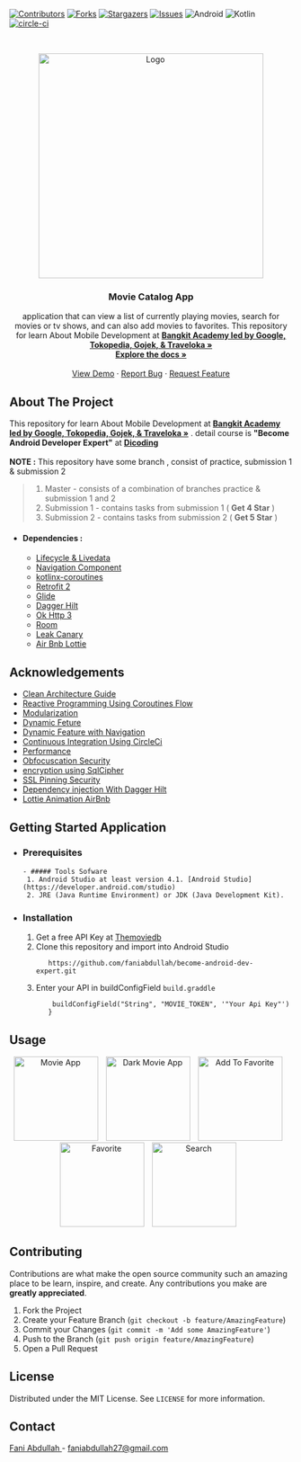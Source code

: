 [![Contributors][contributors-shield]][contributors-url]
[![Forks][forks-shield]][forks-url]
[![Stargazers][stars-shield]][stars-url]
[![Issues][issues-shield]][issues-url]
![Android](https://img.shields.io/badge/Android-0095D5?style=for-the-badge&logo=android&logoColor=white)
![Kotlin](https://img.shields.io/badge/Kotlin-0095D5?&style=for-the-badge&logo=kotlin&logoColor=white)
[![circle-ci](https://circleci.com/gh/faniabdullah/become-android-dev-expert.svg?style=svg)](https://circleci.com/gh/faniabdullah/become-android-dev-expert/)



<!-- PROJECT LOGO -->
<br />
<p align="center">
  <a href="https://github.com/faniabdullah/bangkit-final-project">
    <img src="https://i.imgur.com/azwt9Ab.png" width='400dp' alt="Logo" >
  </a>

  <h3 align="center">Movie Catalog App </h3>

  <p align="center">
   application that can view a list of currently playing movies, search for movies or tv shows, and can also add movies to favorites.
   This repository for learn About Mobile Development at <a href="https://grow.google/intl/id_id/bangkit/"><strong>Bangkit Academy led by Google, Tokopedia, Gojek, &   Traveloka »</strong></a>
    <br />
    <a href="https://github.com/faniabdullah/become-android-dev-expert"><strong>Explore the docs »</strong></a>
    <br />
    <br />
    <a href="https://github.com/faniabdullah/become-android-dev-expert">View Demo</a>
    ·
    <a href="https://github.com/faniabdullah/become-android-dev-expert/issues">Report Bug</a>
    ·
    <a href="https://github.com/faniabdullah/become-android-dev-expert/issues">Request Feature</a>
  </p>
</p>

<!-- ABOUT THE PROJECT -->
## About The Project
This repository for learn About Mobile Development at <a href="https://grow.google/intl/id_id/bangkit/"><strong>Bangkit Academy led by Google, Tokopedia, Gojek, & Traveloka »</strong></a> . detail course is <strong>"Become Android Developer Expert"</strong> at <a href="https://www.dicoding.com/"><strong>Dicoding</strong></a><br><br>
       **NOTE :**  This repository have some branch , consist of practice, submission 1 & submission 2
  > 1. Master - consists of a combination of branches practice & submission 1 and 2
  > 2. Submission 1 - contains tasks from submission 1 ( **Get 4 Star** )
  > 3. Submission 2 - contains tasks from submission 2 ( **Get 5 Star** )

* #### Dependencies :
  - [Lifecycle & Livedata](https://developer.android.com/jetpack/androidx/releases/lifecycle)
  - [Navigation Component](https://developer.android.com/jetpack/androidx/releases/navigation)
  - [kotlinx-coroutines](https://developer.android.com/kotlin/coroutines)    
  - [Retrofit 2](https://square.github.io/retrofit/)    
  - [Glide](https://github.com/bumptech/glide)
  - [Dagger Hilt](https://dagger.dev/hilt/)
  - [Ok Http 3](https://square.github.io/okhttp/) 
  - [Room](https://developer.android.com/jetpack/androidx/releases/room) 
  - [Leak Canary](https://square.github.io/leakcanary/) 
  - [Air Bnb Lottie](https://airbnb.io/lottie/#/) 


## Acknowledgements
  * [Clean Architecture Guide](https://developer.android.com/jetpack/guide)
  * [Reactive Programming Using Coroutines Flow](https://developer.android.com/kotlin/flow)
  * [Modularization](https://www.techyourchance.com/preliminary-over-modularization-of-android-projects)
  * [Dynamic Feture](https://developer.android.com/guide/playcore/feature-delivery/on-demand)
  * [Dynamic Feature with Navigation](https://developer.android.com/guide/navigation/navigation-dynamic)
  * [Continuous Integration Using CircleCi](https://circleci.com/)
  * [Performance ](https://developer.android.com/training/articles/perf-tips)
  * [Obfocuscation Security](https://developer.android.com/studio/build/shrink-code)
  * [encryption using SqlCipher ](https://www.zetetic.net/sqlcipher/sqlcipher-for-android/)
  * [SSL Pinning Security](https://developer.android.com/training/articles/security-config)
  * [Dependency injection With Dagger Hilt](https://developer.android.com/training/dependency-injection)
  * [Lottie Animation AirBnb ](https://airbnb.io/lottie/#/)


 ## Getting Started Application

 - ### Prerequisites
       - ##### Tools Sofware
        1. Android Studio at least version 4.1. [Android Studio](https://developer.android.com/studio)
        2. JRE (Java Runtime Environment) or JDK (Java Development Kit).
  
 - ### Installation
      1. Get a free API Key at [Themoviedb](https://developers.themoviedb.org/3)
      2. Clone this repository and import into Android Studio    
          ```
             https://github.com/faniabdullah/become-android-dev-expert.git
          ``` 
      4. Enter your API in buildConfigField `build.graddle`
         ``` defaultConfig {
             buildConfigField("String", "MOVIE_TOKEN", '"Your Api Key"')
            }
         ```
 
<!-- USAGE EXAMPLES -->
## Usage

<p align="center"> 
    <img src="https://media.giphy.com/media/iCm7woiGuAyB40MKOu/giphy.gif"
        alt="Movie App "    
        style="margin-right: 10px;"    
        width="150" />
    <img src="https://media.giphy.com/media/VA6bmaUK4LRgf1CbWZ/giphy.gif"
        alt="Dark Movie App"    
        style="margin-right: 10px;"    
        width="150" />
    <img src="https://media.giphy.com/media/Cza3WtbssSA4v2ThP3/giphy.gif"
        alt="Add To Favorite"    
        style="margin-right: 10px;"    
        width="150" />
    <img src="https://media.giphy.com/media/viifzylqlRI6YhaHi6/giphy.gif"
        alt="Favorite"    
        style="margin-right: 10px;"    
        width="150" />
   <img src="https://media.giphy.com/media/uSIKDOa9YSOImKUkJ3/giphy.gif"
        alt="Search"    
        style="margin-right: 10px;"    
        width="150" />
</p>


<!-- CONTRIBUTING -->
## Contributing

Contributions are what make the open source community such an amazing place to be learn, inspire, and create. Any contributions you make are **greatly appreciated**.

1. Fork the Project
2. Create your Feature Branch (`git checkout -b feature/AmazingFeature`)
3. Commit your Changes (`git commit -m 'Add some AmazingFeature'`)
4. Push to the Branch (`git push origin feature/AmazingFeature`)
5. Open a Pull Request



<!-- LICENSE -->
## License

Distributed under the MIT License. See `LICENSE` for more information.



<!-- CONTACT -->
## Contact

[Fani Abdullah ](https://www.linkedin.com/in/fani-abdullah/) - faniabdullah27@gmail.com


<!-- MARKDOWN LINKS & IMAGES -->
<!-- https://www.markdownguide.org/basic-syntax/#reference-style-links -->
[contributors-shield]: https://img.shields.io/github/contributors/faniabdullah/become-android-dev-expert.svg?style=for-the-badge
[contributors-url]: https://github.com/faniabdullah/become-android-dev-expert/graphs/contributors
[forks-shield]: https://img.shields.io/github/forks/faniabdullah/become-android-dev-expert.svg?style=for-the-badge
[forks-url]: https://github.com/faniabdullah/become-android-dev-expert/network/members
[stars-shield]: https://img.shields.io/github/stars/faniabdullah/become-android-dev-expert.svg?style=for-the-badge
[stars-url]: https://github.com/faniabdullah/become-android-dev-expert/stargazers
[issues-shield]: https://img.shields.io/github/issues/faniabdullah/become-android-dev-expert.svg?style=for-the-badge
[issues-url]: https://github.com/faniabdullah/become-android-dev-expert/issues
[license-shield]: https://img.shields.io/github/license/faniabdullah/become-android-dev-expert.svg?style=for-the-badge
[license-url]: https://github.com/faniabdullah/become-android-dev-expert/blob/master/LICENSE
[linkedin-shield]: https://img.shields.io/badge/-LinkedIn-black.svg?style=for-the-badge&logo=linkedin&colorB=555
